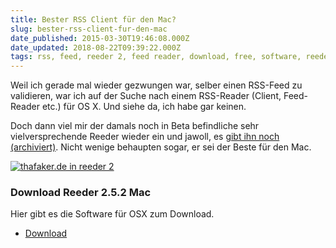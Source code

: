 ```yaml
---
title: Bester RSS Client für den Mac?
slug: bester-rss-client-fur-den-mac
date_published: 2015-03-30T19:46:08.000Z
date_updated: 2018-08-22T09:39:22.000Z
tags: rss, feed, reeder 2, feed reader, download, free, software, reeder
---
```


Weil ich gerade mal wieder gezwungen war, selber einen RSS-Feed zu validieren, war ich auf der Suche nach einem RSS-Reader (Client, Feed-Reader etc.) für OS X. Und siehe da, ich habe gar keinen.

Doch dann viel mir der damals noch in Beta befindliche sehr vielversprechende Reeder wieder ein und jawoll, es [gibt ihn noch (archiviert)](http://web.archive.org/web/20150425163929/https://itunes.apple.com/us/app/reeder-2/id880001334?mt=12). Nicht wenige behaupten sogar, er sei der Beste für den Mac.

[![thafaker.de in reeder 2](__GHOST_URL__/content/images/2015/03/Bildschirmfoto-2015-03-30-um-21-44-39.png)
](http://thafaker.de/content/images/2015/03/Bildschirmfoto-2015-03-30-um-21-44-39.png)

### Download Reeder 2.5.2 Mac

Hier gibt es die Software für OSX zum Download.

- [Download](Download)
